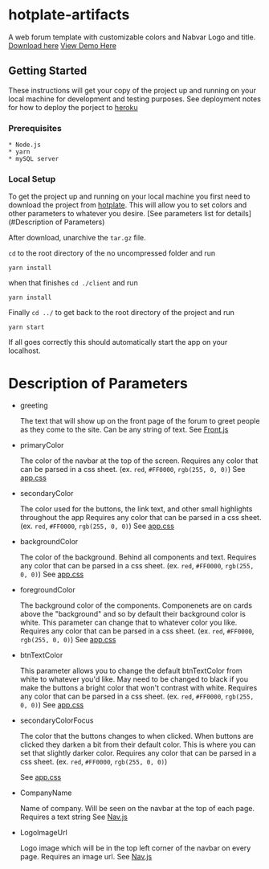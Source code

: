 # hotplate-artifacts

A web forum template with customizable colors and Nabvar Logo and title.
[Download here](https://gp3hotplate.herokuapp.com/p/forum)
[View Demo Here](https://gp3hotplate-plate.herokuapp.com/)

## Getting Started

These instructions will get your copy of the project up and running on your local machine for development and testing purposes. See deployment notes for how to deploy the porject to [heroku](https://www.heroku.com/)

### Prerequisites

```
* Node.js
* yarn
* mySQL server
```
### Local Setup

To get the project up and running on your local machine you first need to download the project from [hotplate](https://gp3hotplate.herokuapp.com/p/forum).
This will allow you to set colors and other parameters to whatever you desire.
[See parameters list for details](#Description of Parameters)

After download, unarchive the `tar.gz` file.

`cd` to the root directory of the no uncompressed folder and run

```yarn install```

when that finishes `cd ./client` and run

```yarn install```

Finally `cd ../` to get back to the root directory of the project and run

```yarn start```

If all goes correctly this should automatically start the app on your localhost.


# Description of Parameters


* greeting

   The text that will show up on the front page of the forum to greet people as they come to the site. Can be any string of text.
   See [Front.js](./client/src/pages/Front/Front.js
)

* primaryColor

   The color of the navbar at the top of the screen. 
   Requires any color that can be parsed in a css sheet. (ex. `red`, `#FF0000`, `rgb(255, 0, 0)`)
   See [app.css](./client/src/pages/Front/Front.js)

* secondaryColor

   The color used for the buttons, the link text, and other small highlights  throughout the app
   Requires any color that can be parsed in a css sheet. (ex. `red`, `#FF0000`, `rgb(255, 0, 0)`)
   See [app.css](./client/src/pages/Front/Front.js)

* backgroundColor

   The color of the background. Behind all components and text.
   Requires any color that can be parsed in a css sheet. (ex. `red`, `#FF0000`, `rgb(255, 0, 0)`)
   See [app.css](./client/src/pages/Front/Front.js)

* foregroundColor

   The background color of the components. Componenets are on cards above the "background" and so by default their background color is white. This parameter can change that to whatever color you like.
   Requires any color that can be parsed in a css sheet. (ex. `red`, `#FF0000`, `rgb(255, 0, 0)`)
   See [app.css](./client/src/pages/Front/Front.js)

* btnTextColor

   This parameter allows you to change the default btnTextColor from white to whatever you'd like. May need to be changed to black if you make the buttons a bright color that won't contrast with white.
   Requires any color that can be parsed in a css sheet. (ex. `red`, `#FF0000`, `rgb(255, 0, 0)`)
   See [app.css](./client/src/pages/Front/Front.js)

* secondaryColorFocus

   The color that the buttons changes to when clicked. When buttons are clicked they darken a bit from their default color. This is where you can set that slightly darker color.
   Requires any color that can be parsed in a css sheet. (ex. `red`, `#FF0000`, `rgb(255, 0, 0)`)

   See [app.css](./client/src/pages/Front/Front.js)

* CompanyName

   Name of company. Will be seen on the navbar at the top of each page.
   Requires a text string
   See [Nav.js](./client/src/components/Nav/Nav.js)

* LogoImageUrl

   Logo image which will be in the top left corner of the navbar on every page.
   Requires an image url.
   See [Nav.js](./client/src/components/Nav/Nav.js)
